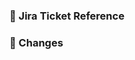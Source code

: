 ### 🎫 Jira Ticket Reference
<!-- Please provide a link to your ticket if exists -->

### 📝 Changes
<!-- Please provide a brief description of the changes -->
